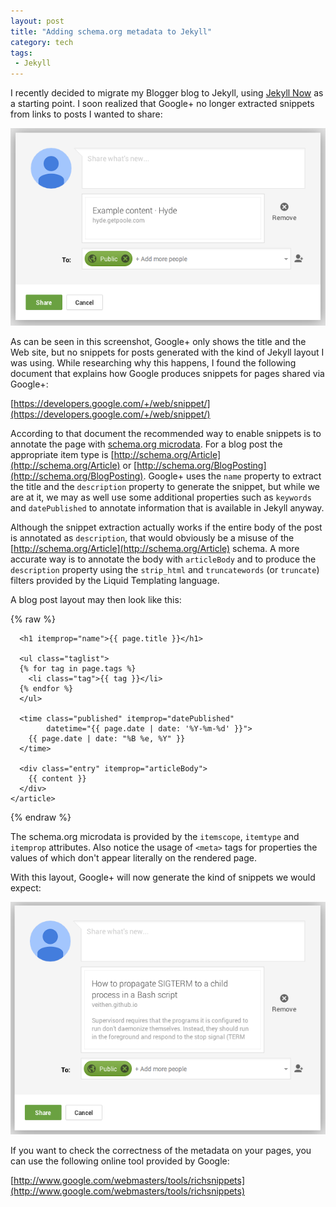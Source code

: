```yaml
---
layout: post
title: "Adding schema.org metadata to Jekyll"
category: tech
tags:
 - Jekyll
---
```


I recently decided to migrate my Blogger blog to Jekyll, using [Jekyll Now](https://github.com/barryclark/jekyll-now)
as a starting point. I soon realized that Google+ no longer extracted snippets from links to posts I wanted to share:

![Screenshot without metadata](/assets/2014-11-17-jekyll-schema-org-metadata/without-metadata.png)

As can be seen in this screenshot, Google+ only shows the title and the Web site, but no snippets for posts
generated with the kind of Jekyll layout I was using.
While researching why this happens, I found the following document that explains how Google produces
snippets for pages shared via Google+:

[https://developers.google.com/+/web/snippet/](https://developers.google.com/+/web/snippet/)

According to that document the recommended way to enable snippets is to annotate the page with
[schema.org microdata](http://schema.org/docs/gs.html). For a blog post the appropriate item type
is [http://schema.org/Article](http://schema.org/Article) or [http://schema.org/BlogPosting](http://schema.org/BlogPosting).
Google+ uses the `name` property to extract the title and the `description` property to generate
the snippet, but while we are at it, we may as well use some additional properties such as
`keywords` and `datePublished` to annotate information that is available in Jekyll anyway.

Although the snippet extraction actually works if the entire body of the post is annotated as `description`,
that would obviously be a misuse of the [http://schema.org/Article](http://schema.org/Article) schema.
A more accurate way is to annotate the body with `articleBody` and to produce the `description` property
using the `strip_html` and `truncatewords` (or `truncate`) filters provided by the Liquid Templating language.

A blog post layout may then look like this:

{% raw %}
    <article class="post" itemscope="itemscope" itemtype="http://schema.org/Article">
      <meta itemprop="keywords" content="{{ page.tags | join: ',' }}" />
      <meta itemprop="description"
            content="{{ content | strip_html | truncatewords: 40 }}" />
    
      <h1 itemprop="name">{{ page.title }}</h1>
    
      <ul class="taglist">
      {% for tag in page.tags %}
        <li class="tag">{{ tag }}</li>
      {% endfor %}
      </ul>
    
      <time class="published" itemprop="datePublished"
            datetime="{{ page.date | date: '%Y-%m-%d' }}">
        {{ page.date | date: "%B %e, %Y" }}
      </time>
    
      <div class="entry" itemprop="articleBody">
        {{ content }}
      </div>
    </article>
{% endraw %}

The schema.org microdata is provided by the `itemscope`, `itemtype` and `itemprop` attributes.
Also notice the usage of `<meta>` tags for properties the values of which don't appear literally on the rendered page.

With this layout, Google+ will now generate the kind of snippets we would expect:

![Screenshot with metadata](/assets/2014-11-17-jekyll-schema-org-metadata/with-metadata.png)

If you want to check the correctness of the metadata on your pages, you can use the following online tool
provided by Google:

[http://www.google.com/webmasters/tools/richsnippets](http://www.google.com/webmasters/tools/richsnippets)
